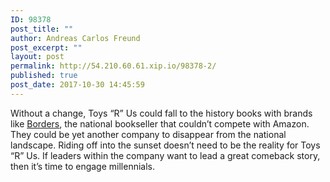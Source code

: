 ```yaml
---
ID: 98378
post_title: ""
author: Andreas Carlos Freund
post_excerpt: ""
layout: post
permalink: http://54.210.60.61.xip.io/98378-2/
published: true
post_date: 2017-10-30 14:45:59
---
```

Without a change, Toys “R” Us could fall to the history books with brands like <a href="https://www.forbes.com/sites/deborahsweeney/2011/07/26/borders-a-retrospective/#bea0e9363210" target="_self">Borders</a>, the national bookseller that couldn’t compete with Amazon. They could be yet another company to disappear from the national landscape. Riding off into the sunset doesn’t need to be the reality for Toys “R” Us. If leaders within the company want to lead a great comeback story, then it’s time to engage millennials.